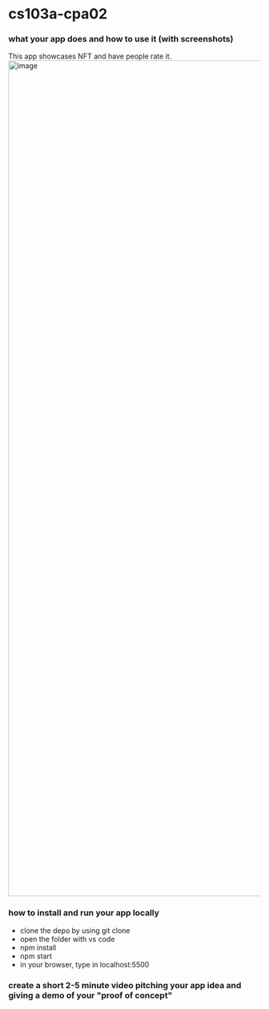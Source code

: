 # cs103a-cpa02

### what your app does and how to use it (with screenshots)
This app showcases NFT and have people rate it.
<img width="1670" alt="image" src="https://user-images.githubusercontent.com/87628210/166117706-364581de-2287-4f93-bd45-93cd250c280c.png">

### how to install and run your app locally
* clone the depo by using git clone <url>
* open the folder with vs code 
* npm install
* npm start
* in your browser, type in localhost:5500


### create a short 2-5 minute video pitching your app idea and giving a demo of your "proof of concept"
